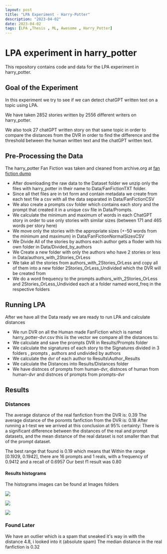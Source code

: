 ```yaml
---
layout: post
title: "LPA Experiment - Harry-Potter"
description: "2023-04-02"
date: 2023-04-02
tags: [LPA ,Thesis , ML, Awesome , Harry_Potter]
---
```

# LPA experiment in harry_potter

This repository contains code and data for the LPA experiment in harry_potter.

<!--more-->

## Goal of the Experiment
In this experiment we try to see if we can detect chatGPT written text on a topic using LPA.

We have taken 2852 stories written by 2556 different writers on harry_potter.

We also took 27 chatGPT written story on that same topic in order to compare the distances from the DVR in order to find the difference and the threshold between the human written text and the chatGPT written text.

## Pre-Processing the Data
The harry_potter Fan Fiction was taken and cleaned from archive.org at [fan fiction dump](https://archive.org/download/Fanfictiondotnet1011dump)
- After downloading the raw data to the Dataset folder we unzip only the files with harry_potter in their name to Data/FanFictionTXT folder.
- Since all thet files are in txt form and contain metadata we create from each text file a csv with all the data separated in Data/FanFictionCSV
- We also create a prompts csv folder which contains each story and the prompt that created it in a unique csv file in Data/Prompts.
- We calculate the minimum and maximum of words in each ChatGPT story in order to use only stories with similar sizes (between 171 and 465 words per story here)
- We move only the stories with the appropriate sizes (+-50 words from the minimum and maximum) in Data/FanFictionNormalSizesCSV
- We Divide All of the stories by authors each author gets a floder with his own folder in Data/Divided_by_authors
- We Create a new folder with only the authors who have 2 stories or less in Data/authors_with_2Stories_OrLess
- We take all the stories from authors_with_2Stories_OrLess and copy all of them into a new folder 2Stories_OrLess_Undivided which the DVR will be created from
- We do a word frequency to the prompts authors_with_2Stories_OrLess and 2Stories_OrLess_Undivided each at a folder named word_freq in the respective folders

## Running LPA
After we have all the Data ready we are ready to run LPA and calculate distances
- We run DVR on all the Human made FanFiction which is named harry_potter-dvr.csv this iis the vector we compare all the distances to.
- We calculate and save the prompts DVR in Results/Prompts folder
- We calculate the signatures of each story to the Signatures divided in 3 folders , prompts , authors and undivided by authors
- We calculate the dvr of each author to Results\Author_Results
- We calculate the Distances into Results/Distances folder
- We have distnces of prompts from human-dvr, distnces of human from human-dvr and distnces of prompts from prompts-dvr

## Results

### Distances
The average distance of the real fanfiction from the DVR is: 0.39
The average distance of the poromts fanfiction from the DVR is: 0.18
After running a t-test we we arrived at this conclusion at 95% certainty:
There is a significant difference between the distances of the real and prompt datasets, and the mean distance of the real dataset is not smaller than that of the prompt dataset.

The best range that found is 0.19 which means that Within the range [0.1929, 0.1942], there are 16 prompts and 1 reals, with a frequency of 0.9412 and a recall of 0.6957
Our best f1 result was 0.80 

#### Results histograms
The histograms images can be found at Images folders

![](images/Experiments/Images/harry_potter-fanfiction_histogram.jpg)

![](images/Experiments/Images/harry_potter-prompts_histogram.jpg)

![](images/Experiments/Images/harry_potter-both_histogram.jpg)
### Found Later
We have an outlier which is a spam that sneaked it's way in with the distance 4.8, i looked into it (absolute spam) 
The median distance in the real fanfiction is 0.32